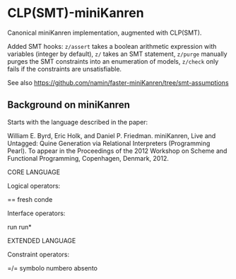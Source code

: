 CLP(SMT)-miniKanren
===================

Canonical miniKanren implementation, augmented with CLP(SMT).

Added SMT hooks: `z/assert` takes a boolean arithmetic expression with variables (integer by default), `z/` takes an SMT statement, `z/purge` manually purges the SMT constraints into an enumeration of models, `z/check` only fails if the constraints are unsatisfiable.

See also https://github.com/namin/faster-miniKanren/tree/smt-assumptions

Background on miniKanren
------------------------

Starts with the language described in the paper:

William E. Byrd, Eric Holk, and Daniel P. Friedman.
miniKanren, Live and Untagged: Quine Generation via Relational Interpreters (Programming Pearl).
To appear in the Proceedings of the 2012 Workshop on Scheme and Functional Programming, Copenhagen, Denmark, 2012.


CORE LANGUAGE

Logical operators:

==
fresh
conde

Interface operators:

run
run*


EXTENDED LANGUAGE

Constraint operators:

=/=
symbolo
numbero
absento
